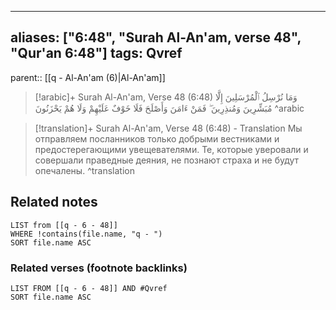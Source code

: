 
---
aliases: ["6:48", "Surah Al-An'am, verse 48", "Qur'an 6:48"]
tags: Qvref
---

parent:: [[q - Al-An'am (6)|Al-An'am]]

> [!arabic]+ Surah Al-An'am, Verse 48 (6:48)
> <span class="quran-arabic">وَمَا نُرْسِلُ ٱلْمُرْسَلِينَ إِلَّا مُبَشِّرِينَ وَمُنذِرِينَ ۖ فَمَنْ ءَامَنَ وَأَصْلَحَ فَلَا خَوْفٌ عَلَيْهِمْ وَلَا هُمْ يَحْزَنُونَ</span>
^arabic

> [!translation]+ Surah Al-An'am, Verse 48 (6:48) - Translation
> Мы отправляем посланников только добрыми вестниками и предостерегающими увещевателями. Те, которые уверовали и совершали праведные деяния, не познают страха и не будут опечалены.
^translation



## Related notes
```dataview
LIST from [[q - 6 - 48]]
WHERE !contains(file.name, "q - ")
SORT file.name ASC
```

### Related verses (footnote backlinks)
```dataview
LIST FROM [[q - 6 - 48]] AND #Qvref
SORT file.name ASC
```


